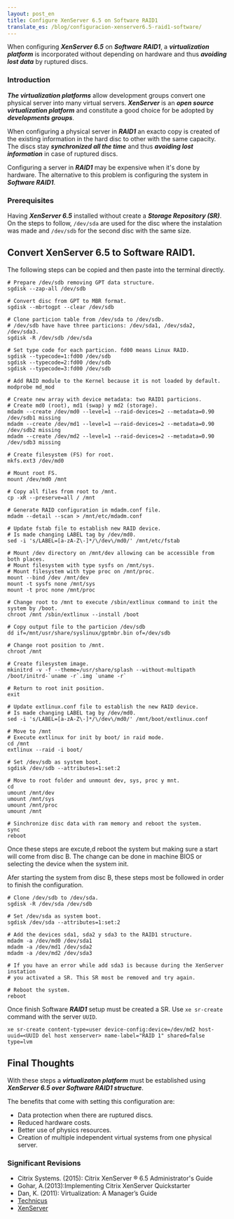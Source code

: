 ```yaml
---
layout: post_en
title: Configure XenServer 6.5 on Software RAID1
translate_es: /blog/configuracion-xenserver6.5-raid1-software/
---
```


When configuring **_XenServer 6.5_** on **_Software RAID1_**, a **_virtualization platform_** is incorporated without depending on hardware and thus **_avoiding lost data_** by ruptured discs.

### Introduction

**_The virtualization platforms_** allow development groups convert one physical server into many virtual servers. **_XenServer_** is an **_open source virtualization platform_** and constitute a good choice for be adopted by **_developments groups_**.

When configuring a physical server in **_RAID1_** an exacto copy is created of the existing information in the hard disc to other with the same capacity. The discs stay **_synchronized all the time_** and thus **_avoiding lost information_** in case of ruptured discs.

Configuring a server in **_RAID1_** may be expensive when it's done by hardware. The alternative to this problem is configuring the system in **_Software RAID1_**.

### Prerequisites
Having **_XenServer 6.5_** installed without create a **_Storage Repository (SR)_**. On the steps to follow, `/dev/sda` are used for the disc where the instalation was made and `/dev/sdb` for the second disc with the same size.

## Convert XenServer 6.5 to Software RAID1.

The following steps can be copied and then paste into the terminal directly.

```
# Prepare /dev/sdb removing GPT data structure.
sgdisk --zap-all /dev/sdb

# Convert disc from GPT to MBR format.
sgdisk --mbrtogpt --clear /dev/sdb

# Clone particion table from /dev/sda to /dev/sdb. 
# /dev/sdb have have three particions: /dev/sda1, /dev/sda2, /dev/sda3.
sgdisk -R /dev/sdb /dev/sda

# Set type code for each particion. fd00 means Linux RAID.
sgdisk --typecode=1:fd00 /dev/sdb
sgdisk --typecode=2:fd00 /dev/sdb
sgdisk --typecode=3:fd00 /dev/sdb

# Add RAID module to the Kernel because it is not loaded by default.
modprobe md_mod

# Create new array with device metadata: two RAID1 particions.
# Create md0 (root), md1 (swap) y md2 (storage).
mdadm --create /dev/md0 --level=1 --raid-devices=2 --metadata=0.90 /dev/sdb1 missing
mdadm --create /dev/md1 --level=1 –-raid-devices=2 --metadata=0.90 /dev/sdb2 missing
mdadm --create /dev/md2 --level=1 --raid-devices=2 --metadata=0.90 /dev/sdb3 missing

# Create filesystem (FS) for root.
mkfs.ext3 /dev/md0

# Mount root FS.
mount /dev/md0 /mnt

# Copy all files from root to /mnt.
cp -xR --preserve=all / /mnt

# Generate RAID configuration in mdadm.conf file.
mdadm --detail --scan > /mnt/etc/mdadm.conf

# Update fstab file to establish new RAID device.
# Is made changing LABEL tag by /dev/md0.
sed -i 's/LABEL=[a-zA-Z\-]*/\/dev\/md0/' /mnt/etc/fstab

# Mount /dev directory on /mnt/dev allowing can be accessible from both places.
# Mount filesystem with type sysfs on /mnt/sys.
# Mount filesystem with type proc on /mnt/proc.
mount --bind /dev /mnt/dev
mount -t sysfs none /mnt/sys
mount -t proc none /mnt/proc

# Change root to /mnt to execute /sbin/extlinux command to init the system by /boot.
chroot /mnt /sbin/extlinux --install /boot

# Copy output file to the particion /dev/sdb
dd if=/mnt/usr/share/syslinux/gptmbr.bin of=/dev/sdb

# Change root position to /mnt.
chroot /mnt

# Create filesystem image.
mkinitrd -v -f --theme=/usr/share/splash --without-multipath /boot/initrd-`uname -r`.img `uname -r`

# Return to root init position.
exit

# Update extlinux.conf file to establish the new RAID device.
# Is made changing LABEL tag by /dev/md0.
sed -i 's/LABEL=[a-zA-Z\-]*/\/dev\/md0/' /mnt/boot/extlinux.conf

# Move to /mnt
# Execute extlinux for init by boot/ in raid mode.
cd /mnt
extlinux --raid -i boot/

# Set /dev/sdb as system boot.
sgdisk /dev/sdb --attributes=1:set:2

# Move to root folder and unmount dev, sys, proc y mnt.
cd
umount /mnt/dev
umount /mnt/sys
umount /mnt/proc
umount /mnt

# Sinchronize disc data with ram memory and reboot the system.
sync
reboot
```


Once these steps are excute,d reboot the system but making sure a start will come from disc B. The change can be done in machine BIOS or selecting the device when the system init.

Afer starting the system from disc B, these steps most be followed in order to finish the configuration.

```
# Clone /dev/sdb to /dev/sda.
sgdisk -R /dev/sda /dev/sdb

# Set /dev/sda as system boot.
sgdisk /dev/sda --attributes=1:set:2

# Add the devices sda1, sda2 y sda3 to the RAID1 structure.
mdadm -a /dev/md0 /dev/sda1
mdadm -a /dev/md1 /dev/sda2
mdadm -a /dev/md2 /dev/sda3

# If you have an error while add sda3 is because during the XenServer instation
# you activated a SR. This SR most be removed and try again.

# Reboot the system.
reboot
```

Once finish Software **_RAID1_** setup must be created a SR. Use `xe sr-create` command with the server `UUID`.

```
xe sr-create content-type=user device-config:device=/dev/md2 host-uuid=<UUID del host xenserver> name-label="RAID 1" shared=false type=lvm
```

## Final Thoughts

With these steps a **_virtualizaton platform_** must be established using **_XenServer 6.5 over Software RAID1 structure_**.

The benefits that come with setting this configuration are: 

- Data protection when there are ruptured discs.
- Reduced hardware costs.
- Better use of physics resources.
- Creation of multiple independent virtual systems from one physical server.

### Significant Revisions
- Citrix Systems. (2015): Citrix XenServer ® 6.5 Administrator's Guide
- Gohar, A.(2013):Implementing Citrix XenServer Quickstarter
- Dan, K. (2011): Virtualization: A Manager’s Guide
- <a href="https://techblog.jeppson.org/2015/02/convert-xenserver-6-5-to-software-raid-1/" target="_blank">Technicus</a>
- <a href="http://xenserver.org/" target="_blank">XenServer</a>

